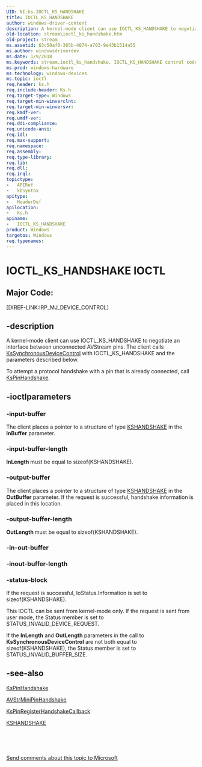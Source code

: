 ```yaml
---
UID: NI:ks.IOCTL_KS_HANDSHAKE
title: IOCTL_KS_HANDSHAKE
author: windows-driver-content
description: A kernel-mode client can use IOCTL_KS_HANDSHAKE to negotiate an interface between unconnected AVStream pins.
old-location: stream\ioctl_ks_handshake.htm
old-project: stream
ms.assetid: 63c50af0-365b-4074-a703-9e43b1514a55
ms.author: windowsdriverdev
ms.date: 1/9/2018
ms.keywords: stream.ioctl_ks_handshake, IOCTL_KS_HANDSHAKE control code [Streaming Media Devices], IOCTL_KS_HANDSHAKE, ks/IOCTL_KS_HANDSHAKE, ks-ioctl_f848d65c-b795-439e-a8a1-d4c2e0764ef1.xml
ms.prod: windows-hardware
ms.technology: windows-devices
ms.topic: ioctl
req.header: ks.h
req.include-header: Ks.h
req.target-type: Windows
req.target-min-winverclnt: 
req.target-min-winversvr: 
req.kmdf-ver: 
req.umdf-ver: 
req.ddi-compliance: 
req.unicode-ansi: 
req.idl: 
req.max-support: 
req.namespace: 
req.assembly: 
req.type-library: 
req.lib: 
req.dll: 
req.irql: 
topictype: 
-	APIRef
-	kbSyntax
apitype: 
-	HeaderDef
apilocation: 
-	ks.h
apiname: 
-	IOCTL_KS_HANDSHAKE
product: Windows
targetos: Windows
req.typenames: 
---
```


# IOCTL_KS_HANDSHAKE IOCTL


##  Major Code: 


[[XREF-LINK:IRP_MJ_DEVICE_CONTROL]

## -description



A kernel-mode client can use IOCTL_KS_HANDSHAKE to negotiate an interface between unconnected AVStream pins. The client calls <a href="..\ksproxy\nf-ksproxy-kssynchronousdevicecontrol.md">KsSynchronousDeviceControl</a> with IOCTL_KS_HANDSHAKE and the parameters described below.

To attempt a protocol handshake with a pin that is already connected, call <a href="..\ks\nf-ks-kspinhandshake.md">KsPinHandshake</a>.




## -ioctlparameters




### -input-buffer

The client places a pointer to a structure of type <a href="..\ks\ns-ks-kshandshake.md">KSHANDSHAKE</a> in the <b>InBuffer</b> parameter. 


### -input-buffer-length

<b>InLength </b>must be equal to sizeof(KSHANDSHAKE).


### -output-buffer

The client places a pointer to a structure of type <a href="..\ks\ns-ks-kshandshake.md">KSHANDSHAKE</a> in the <b>OutBuffer</b> parameter. If the request is successful, handshake information is placed in this location.


### -output-buffer-length

<b>OutLength </b>must be equal to sizeof(KSHANDSHAKE).


### -in-out-buffer


<text></text>



### -inout-buffer-length


<text></text>



### -status-block

If the request is successful, IoStatus.Information is set to sizeof(KSHANDSHAKE).

This IOCTL can be sent from kernel-mode only. If the request is sent from user mode, the Status member is set to STATUS_INVALID_DEVICE_REQUEST. 

If the <b>InLength</b> and <b>OutLength</b> parameters in the call to <b>KsSynchronousDeviceControl</b> are not both equal to sizeof(KSHANDSHAKE), the Status member is set to STATUS_INVALID_BUFFER_SIZE.


## -see-also

<a href="..\ks\nf-ks-kspinhandshake.md">KsPinHandshake</a>

<a href="..\ks\nc-ks-pfnkspinhandshake.md">AVStrMiniPinHandshake</a>

<a href="..\ks\nf-ks-kspinregisterhandshakecallback.md">KsPinRegisterHandshakeCallback</a>

<a href="..\ks\ns-ks-kshandshake.md">KSHANDSHAKE</a>

 

 

<a href="mailto:wsddocfb@microsoft.com?subject=Documentation%20feedback [stream\stream]:%20IOCTL_KS_HANDSHAKE control code%20 RELEASE:%20(1/9/2018)&amp;body=%0A%0APRIVACY STATEMENT%0A%0AWe use your feedback to improve the documentation. We don't use your email address for any other purpose, and we'll remove your email address from our system after the issue that you're reporting is fixed. While we're working to fix this issue, we might send you an email message to ask for more info. Later, we might also send you an email message to let you know that we've addressed your feedback.%0A%0AFor more info about Microsoft's privacy policy, see http://privacy.microsoft.com/en-us/default.aspx." title="Send comments about this topic to Microsoft">Send comments about this topic to Microsoft</a>

